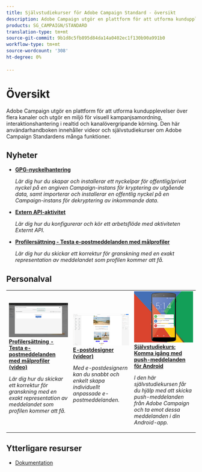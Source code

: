 ```yaml
---
title: Självstudiekurser för Adobe Campaign Standard - översikt
description: Adobe Campaign utgör en plattform för att utforma kundupplevelser över flera kanaler och utgör en miljö för visuell kampanjsamordning, interaktionshantering i realtid och kanalövergripande körning. Den här användarhandboken innehåller videor och självstudiekurser om Adobe Campaign Standardens många funktioner.
products: SG_CAMPAIGN/STANDARD
translation-type: tm+mt
source-git-commit: 9b1d8c5fb895d84da14a0402ec1f130b90a991b0
workflow-type: tm+mt
source-wordcount: '308'
ht-degree: 0%

---
```



# Översikt

Adobe Campaign utgör en plattform för att utforma kundupplevelser över flera kanaler och utgör en miljö för visuell kampanjsamordning, interaktionshantering i realtid och kanalövergripande körning. Den här användarhandboken innehåller videor och självstudiekurser om Adobe Campaign Standardens många funktioner.

## Nyheter

* **[GPG-nyckelhantering](/help/administrating/control-panel/gpg-key-management/gpg-key-management-overview.md)**

   *Lär dig hur du skapar och installerar ett nyckelpar för offentlig/privat nyckel på en angiven Campaign-instans för kryptering av utgående data, samt importerar och installerar en offentlig nyckel på en Campaign-instans för dekryptering av inkommande data.*

* **[Extern API-aktivitet](/help/managing-processes-and-data/data-management-activities/external-api-activity.md)**

   *Lär dig hur du konfigurerar och kör ett arbetsflöde med aktiviteten Externt API.*

* **[Profilersättning - Testa e-postmeddelanden med målprofiler](/help/communication-channels/email/profile-substitution.md)**

   *Lär dig hur du skickar ett korrektur för granskning med en exakt representation av meddelandet som profilen kommer att få.*

## Personalval

<table>
<tr>
  <td>
    <a href="./communication-channels/email/profile-substitution.md"> 
      <img alt="Profilersättning - Testa e-postmeddelanden med målprofiler (video)" src="./assets/substitution_tab.png"/>
    </a>
    <div>
      <a href="./communication-channels/email/profile-substitution.md">
    <strong>Profilersättning - Testa e-postmeddelanden med målprofiler (video)</strong>
    </a>
    </div>
    <p>
    <em>Lär dig hur du skickar ett korrektur för granskning med en exakt representation av meddelandet som profilen kommer att få.</em>
    <p>
  </td>
   <td>
    <a href="./designing-content/email-designer/email-designer-overview.md">
      <img alt="E-postdesigner (videor)" src="./assets/email_designer_tutorial.png" />
    </a>
    <div>
      <a href="./designing-content/email-designer/email-designer-overview.md">
    <strong>E-postdesigner (videor)</strong>
    </a>
    </div>
    <p>
    <em>Med e-postdesignern kan du snabbt och enkelt skapa individuellt anpassade e-postmeddelanden.</em>
    <p>
  </td>
  <td>
    <a href="https://docs.adobe.com/content/help/en/campaign-standard-learn/getting-started-with-push-notifications-android/introduction.html">
      <img alt="Självstudiekurs: Komma igång med push-meddelanden för Android" src="./assets/push-for-android.png" />
    </a>
    <div>
      <a href="https://docs.adobe.com/content/help/en/campaign-standard-learn/getting-started-with-push-notifications-android/introduction.html">
    <strong>Självstudiekurs: Komma igång med push-meddelanden för Android</strong>
    </a>
    </div>
    <p>
    <em>I den här självstudiekursen får du hjälp med att skicka push-meddelanden från Adobe Campaign och ta emot dessa meddelanden i din Android-app. </em>
    <p>
  </td>
</tr>
</table>

## Ytterligare resurser

* [Dokumentation](https://docs.adobe.com/content/help/en/campaign-standard/using/campaign-standard-home.html)
